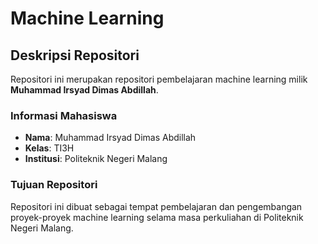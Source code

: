 # Machine Learning

## Deskripsi Repositori

Repositori ini merupakan repositori pembelajaran machine learning milik **Muhammad Irsyad Dimas Abdillah**.

### Informasi Mahasiswa
- **Nama**: Muhammad Irsyad Dimas Abdillah
- **Kelas**: TI3H
- **Institusi**: Politeknik Negeri Malang

### Tujuan Repositori
Repositori ini dibuat sebagai tempat pembelajaran dan pengembangan proyek-proyek machine learning selama masa perkuliahan di Politeknik Negeri Malang.
